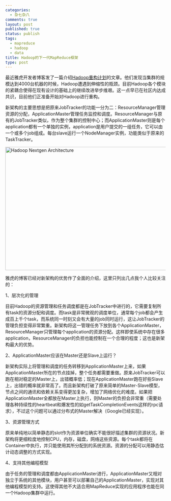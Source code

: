 ```yaml
--- 
categories: 
  - 杂七杂八
comments: true
layout: post
published: true
status: publish
tags: 
  - mapreduce
  - hadoop
  - data
title: Hadoop的下一代MapReduce框架
type: post
---
```

最近雅虎开发者博客发了一篇介绍<a title="The Next Generation of Apache Hadoop MapReduce" href="http://yhoo.it/fDoTzt" target="_blank">Hadoop重构计划</a>的文章。他们发现当集群的规模达到4000台机器的时候，Hadoop遭遇到伸缩性的瓶颈。目前Hadoop各个模块的紧耦合使得在现有设计的基础上的继续改进举步维艰。这一点早已在社区内达成共识，目前他们正准备开始对Hadoop进行重构。

新架构的主要思想是把原来JobTracker的功能一分为二：ResourceManager管理资源的分配，ApplicationMaster管理任务监控和调度。ResourceManager与原有的JobTracker类似，作为整个集群的控制中心；而ApplicationMaster则是每个application都有一个单独的实例，application是用户提交的一组任务，它可以由一个或多个job组成。每台slave运行一个NodeManager实例，功能类似于原来的TaskTracker。
<!--more-->

<a href="http://ydn.zenfs.com/blogs/22/MapReduce_NextGen.jpg"><img class="alignnone" title="Hadoop Nextgen Architecture" src="http://ydn.zenfs.com/blogs/22/MapReduce_NextGen.jpg" alt="Hadoop Nextgen Architecture" width="624" height="386"></a>

雅虎的博客已经对新架构的优势作了全面的介绍，这里只列出几点我个人比较关注的：

1、层次化的管理

目前Hadoop的资源管理和任务调度都是在JobTracker中进行的，它需要复制所有task的资源分配和调度。而task是非常微观的调度单位，通常每个job都会产生成百上千个task，而系统同一时刻又会有大量的job同时运行，这让JobTracker的管理负担变得非常繁重。新架构将这一管理任务下放到各个ApplicationMaster，ResourceManager只管理每个application的资源分配。这样即使系统中存在很多application，ResourceManager的负担也能控制在一个合理的程度；这也是新架构最大的优势。

2、ApplicationMaster应该在Master还是Slave上运行？

新架构实际上将管理和调度的任务转移到ApplicationMaster上来，如果ApplicationMaster所在的节点挂掉，整个任务都需要重做。原来JobTracker可以跑在相对稳定的Master上，出错概率低；现在ApplicationMaster跑在好些Slave上，出错的概率就非常高了。而且新架构打破了原来简单的Master-Slave模型，节点之间的通讯和依赖关系变得更加复杂，增加了网络优化的难度。如果把ApplicationMaster全都放在Master上执行，则Master的负担会非常重（需要处理各种持续性的heartbeat和爆发性的如getTaskCompletionEvents这样的rpc请求），不过这个问题可以通过分布式的Master解决（Google已经实现）。

3、资源管理方式

原来单纯地以简单静态的slot作为资源单位确实不能很好描述集群的资源状况。新架构将更细粒度地控制CPU，内存，磁盘，网络这些资源。每个task都将在Container中执行，并只能使用其所分配到的系统资源。资源的分配可以用静态估计动态调整的方式实现。

4、支持其他编程模型

由于任务的管理和调度都由ApplicationMaster进行，ApplicationMaster又相对独立于系统的其他模块，用户甚至可以部署自己的ApplicationMaster，实现对其他编程模型的支持。这使得其他不大适合用MapReduce实现的应用程序也能在同一个Hadoop集群中运行。
